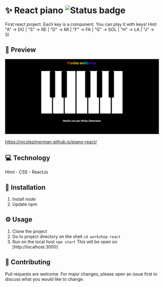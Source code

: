 


# ✨ React piano  ![Status badge](https://img.shields.io/badge/status-in%20progress-yellow)

First react project. Each key is a component. 
You can play it with keys! 
Hint: 
"A" -> DO |
"S" -> RE |
"D" -> MI |
"F" -> FA |
"G" -> SOL | 
"H" -> LA |
"J" -> SI 

## 🎨 Preview
![Pianito](pianito-react.png)

https://nicolezimerman.github.io/piano-react/


## 💻 Technology

Html - CSS - ReactJs

## 🚀 Installation

1. Install node
1. Update npm

## ⚙️ Usage

1. Clone the project
1. Go to project directory on the shell
`cd workshop-react`
1. Run on the local host
`npm start`
This will be open on [http://localhost:3000]

## 🔨 Contributing

Pull requests are welcome. For major changes, please open an issue first to discuss what you would like to change.